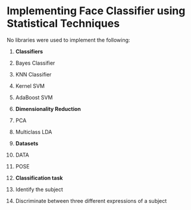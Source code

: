 # Implementing Face Classifier using Statistical Techniques

No libraries were used to implement the following:

1. **Classifiers**

  1. Bayes Classifier 

  2. KNN Classifier

  3. Kernel SVM

  4. AdaBoost SVM

2. **Dimensionality Reduction**

  1. PCA

  2. Multiclass LDA

3. **Datasets**

  1. DATA

  2. POSE

4. **Classification task**

  1. Identify the subject

  2. Discriminate between three different expressions of a subject
